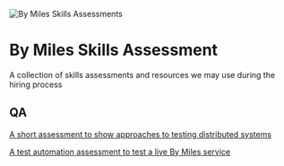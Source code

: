 ![By Miles Skills Assessments](https://images.bymiles.co.uk/images-by-miles/by-miles-logo-clear-350x160.png)

# By Miles Skills Assessment
A collection of skills assessments and resources we may use during the hiring process

## QA

[A short assessment to show approaches to testing distributed systems](qa-engineer-approach.md)

[A test automation assessment to test a live By Miles service](qa-engineer-ui-automation.md)

